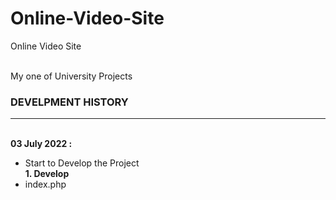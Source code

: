 # Online-Video-Site
Online Video Site 
<br><br>

My one of University Projects<br>

### DEVELPMENT HISTORY
<hr>
<br>
<b>03 July 2022 :</b><br>


  - Start to Develop the Project<br>
    <b>1. Develop</b>
  - index.php    
